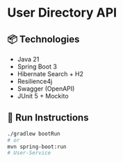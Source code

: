 # User Directory API

## 📦 Technologies
- Java 21
- Spring Boot 3
- Hibernate Search + H2
- Resilience4j
- Swagger (OpenAPI)
- JUnit 5 + Mockito

## 🚀 Run Instructions
```bash
./gradlew bootRun
# or
mvn spring-boot:run
# User-Service
